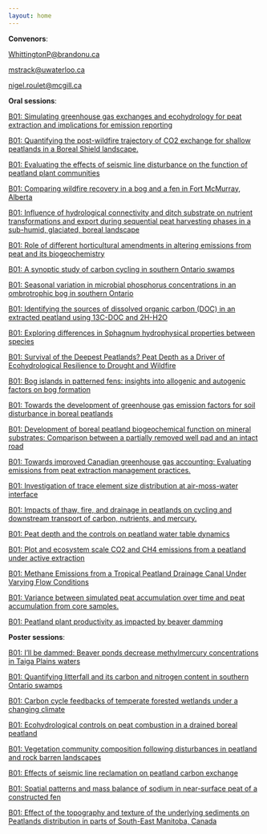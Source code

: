 ```yaml
---
layout: home
---
```



**Convenors**:

<a href="mailto:WhittingtonP@brandonu.ca">WhittingtonP@brandonu.ca</a>

<a href="mailto:mstrack@uwaterloo.ca">mstrack@uwaterloo.ca</a>

<a href="mailto:nigel.roulet@mcgill.ca">nigel.roulet@mcgill.ca</a>

**Oral sessions**:

[B01: Simulating greenhouse gas exchanges and ecohydrology for peat extraction and implications for emission reporting](B01_He000_Simulati)

[B01: Quantifying the post-wildfire trajectory of CO2 exchange for shallow peatlands in a Boreal Shield landscape.](B01_Moore_Quantify)

[B01: Evaluating the effects of seismic line disturbance on the function of peatland plant communities](B01_Bao00_Evaluati)

[B01: Comparing wildfire recovery in a bog and a fen in Fort McMurray, Alberta](B01_Wegen_Comparin)

[B01: Influence of hydrological connectivity and ditch substrate on nutrient transformations and export during sequential peat harvesting phases in a sub-humid, glaciated, boreal landscape](B01_Littl_Influenc)

[B01: Role of different horticultural amendments in altering emissions from peat and its biogeochemistry](B01_Sharm_Roleofdi)

[B01: A synoptic study of carbon cycling in southern Ontario swamps](B01_Schmi_Asynopti)

[B01: Seasonal variation in microbial phosphorus concentrations in an ombrotrophic bog in southern Ontario](B01_Jones_Seasonal)

[B01: Identifying the sources of dissolved organic carbon (DOC) in an extracted peatland using 13C-DOC and 2H-H2O](B01_Perci_Identify)

[B01: Exploring differences in Sphagnum hydrophysical properties between species](B01_Gauth_Explorin)

[B01: Survival of the Deepest Peatlands? Peat Depth as a Driver of Ecohydrological Resilience to Drought and Wildfire](B01_Wadin_Survival)

[B01: Bog islands in patterned fens: insights into allogenic and autogenic factors on bog formation](B01_Hilde_Bogislan)

[B01: Towards the development of greenhouse gas emission factors for soil disturbance in boreal peatlands](B01_Strac_Towardst)

[B01: Development of boreal peatland biogeochemical function on mineral substrates: Comparison between a partially removed well pad and an intact road](B01_McKin_Developm)

[B01: Towards improved Canadian greenhouse gas accounting: Evaluating emissions from peat extraction management practices.](B01_Velos_Towardsi)

[B01: Investigation of trace element size distribution at air-moss-water interface](B01_Wang0_Investig)

[B01: Impacts of thaw, fire, and drainage in peatlands on cycling and downstream transport of carbon, nutrients, and mercury.](B01_Olefe_Impactso)

[B01: Peat depth and the controls on peatland water table dynamics](B01_Furuk_Peatdept)

[B01: Plot and ecosystem scale CO2 and CH4 emissions from a peatland under active extraction](B01_Hunte_Plotande)

[B01: Methane Emissions from a Tropical Peatland Drainage Canal Under Varying Flow Conditions](B01_Somer_MethaneE)

[B01: Variance between simulated peat accumulation over time and peat accumulation from core samples.](B01_Watts_Variance)

[B01: Peatland plant productivity as impacted by beaver damming](B01_Stoll_Peatland)

**Poster sessions**:

[B01: I’ll be dammed: Beaver ponds decrease methylmercury concentrations in Taiga Plains waters](B01_Lagro_Illbedam)

[B01: Quantifying litterfall and its carbon and nitrogen content in southern Ontario swamps](B01_Santi_Quantify)

[B01: Carbon cycle feedbacks of temperate forested wetlands under a changing climate](B01_Afola_Carboncy)

[B01: Ecohydrological controls on peat combustion in a drained boreal peatland](B01_Verka_Ecohydro)

[B01: Vegetation community composition following disturbances in peatland and rock barren landscapes](B01_Broyd_Vegetati)

[B01: Effects of seismic line reclamation on peatland carbon exchange](B01_Tabas_Effectso)

[B01: Spatial patterns and mass balance of sodium in near-surface peat of a constructed fen](B01_Yang0_Spatialp)

[B01: Effect of the topography and texture of the underlying sediments on Peatlands distribution in parts of South-East Manitoba, Canada](B01_Faluf_Effectof)

